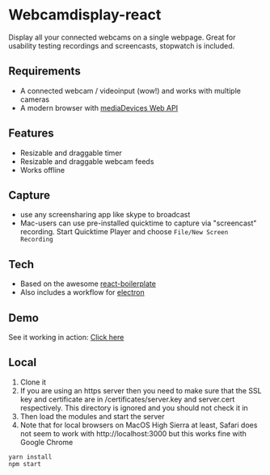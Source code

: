# Webcamdisplay-react
Display all your connected webcams on a single webpage.
Great for usability testing recordings and screencasts, stopwatch is included.

## Requirements
- A connected webcam / videoinput (wow!) and works with multiple cameras
- A modern browser with [mediaDevices Web API](https://developer.mozilla.org/en-US/docs/Web/API/MediaDevices)

## Features
- Resizable and draggable timer
- Resizable and draggable webcam feeds
- Works offline

## Capture
- use any screensharing app like skype to broadcast 
- Mac-users can use pre-installed quicktime to capture via "screencast" recording. Start Quicktime Player and choose `File/New Screen Recording`

## Tech
- Based on the awesome [react-boilerplate](https://github.com/react-boilerplate/react-boilerplate)
- Also includes a workflow for [electron](https://electron.atom.io/)

## Demo
See it working in action: [Click here](https://hamsterbacke23.github.io/webcamdisplay-react/)

## Local
1) Clone it 
2) If you are using an https server then you need to make sure that the SSL key
and certificate are in /certificates/server.key and server.cert respectively.
This directory is ignored and you should not check it in
3) Then load the modules and start the server
4) Note that for local browsers on MacOS High Sierra at least, Safari does not
seem to work with http://localhost:3000 but this works fine with Google Chrome

```
yarn install
npm start
```

